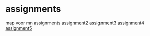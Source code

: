# assignments
map voor mn assignments 
[assignment2](https://github.com/EmmekePleging/assignments/blob/master/assignment2-2.ipynb)
[assignment3](https://github.com/EmmekePleging/assignments/blob/master/assignment3-1.ipynb)
[assignment4](https://github.com/EmmekePleging/assignments/blob/master/assignment4-2.ipynb)
[assignment5](https://github.com/EmmekePleging/assignments/blob/master/Graded_assignment1-2.ipynb)
